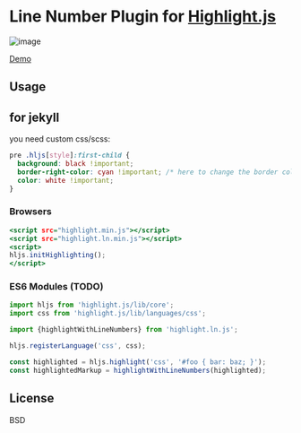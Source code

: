 Line Number Plugin for [Highlight.js](https://github.com/highlightjs/highlight.js)
==================================================================================

![image](https://user-images.githubusercontent.com/58632405/146037176-ffb9f3e4-984d-4de4-a143-199f7614372b.png)

[Demo](https://taufik-nurrohman.github.io/highlight.ln.js/index.html)

Usage
-----
## for jekyll

you need custom css/scss:

```css
pre .hljs[style]:first-child {
  background: black !important;
  border-right-color: cyan !important; /* here to change the border color */
  color: white !important;
}
```
### Browsers

~~~ .html
<script src="highlight.min.js"></script>
<script src="highlight.ln.min.js"></script>
<script>
hljs.initHighlighting();
</script>
~~~

### ES6 Modules (TODO)

~~~ .js
import hljs from 'highlight.js/lib/core';
import css from 'highlight.js/lib/languages/css';

import {highlightWithLineNumbers} from 'highlight.ln.js';

hljs.registerLanguage('css', css);

const highlighted = hljs.highlight('css', '#foo { bar: baz; }');
const highlightedMarkup = highlightWithLineNumbers(highlighted);
~~~

License
-------

BSD
